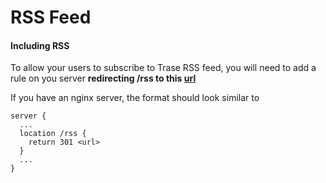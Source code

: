 # RSS Feed

#### Including RSS 
To allow your users to subscribe to Trase RSS feed, you will need to add a rule on you server **redirecting /rss to this [url](https://schema-cms-api-appf1b96344-yc10r82aohto.s3.amazonaws.com/rss/1/trase-insights-rss.xml)** 

If you have an nginx server, the format should look similar to 

```
server {
  ...
  location /rss {
    return 301 <url>
  }
  ...
}
```

